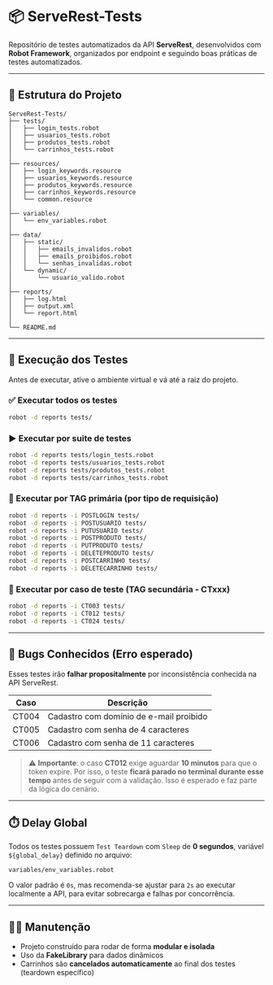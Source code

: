 # 📦 ServeRest-Tests

Repositório de testes automatizados da API **ServeRest**, desenvolvidos com **Robot Framework**, organizados por endpoint e seguindo boas práticas de testes automatizados.

---

## 📁 Estrutura do Projeto

```
ServeRest-Tests/
├── tests/
│   ├── login_tests.robot
│   ├── usuarios_tests.robot
│   ├── produtos_tests.robot
│   └── carrinhos_tests.robot
│
├── resources/
│   ├── login_keywords.resource
│   ├── usuarios_keywords.resource
│   ├── produtos_keywords.resource
│   ├── carrinhos_keywords.resource
│   └── common.resource
│
├── variables/
│   └── env_variables.robot
│
├── data/
│   ├── static/
│   │   ├── emails_invalidos.robot
│   │   ├── emails_proibidos.robot
│   │   └── senhas_invalidas.robot
│   └── dynamic/
│       └── usuario_valido.robot
│
├── reports/
│   ├── log.html
│   ├── output.xml
│   └── report.html
│
└── README.md
```

---

## 🧪 Execução dos Testes

Antes de executar, ative o ambiente virtual e vá até a raiz do projeto.

### ✅ Executar todos os testes
```bash
robot -d reports tests/
```

### ▶️ Executar por suite de testes
```bash
robot -d reports tests/login_tests.robot
robot -d reports tests/usuarios_tests.robot
robot -d reports tests/produtos_tests.robot
robot -d reports tests/carrinhos_tests.robot
```

### 🔖 Executar por TAG primária (por tipo de requisição)
```bash
robot -d reports -i POSTLOGIN tests/
robot -d reports -i POSTUSUARIO tests/
robot -d reports -i PUTUSUARIO tests/
robot -d reports -i POSTPRODUTO tests/
robot -d reports -i PUTPRODUTO tests/
robot -d reports -i DELETEPRODUTO tests/
robot -d reports -i POSTCARRINHO tests/
robot -d reports -i DELETECARRINHO tests/
```

### 🧪 Executar por caso de teste (TAG secundária - CTxxx)
```bash
robot -d reports -i CT003 tests/
robot -d reports -i CT012 tests/
robot -d reports -i CT024 tests/
```

---

## 🐞 Bugs Conhecidos (Erro esperado)

Esses testes irão **falhar propositalmente** por inconsistência conhecida na API ServeRest.

| Caso   | Descrição                                        |
|--------|--------------------------------------------------|
| CT004  | Cadastro com domínio de e-mail proibido          |
| CT005  | Cadastro com senha de 4 caracteres               |
| CT006  | Cadastro com senha de 11 caracteres              |

> ⚠️ **Importante**: o caso **CT012** exige aguardar **10 minutos** para que o token expire. Por isso, o teste **ficará parado no terminal durante esse tempo** antes de seguir com a validação. Isso é esperado e faz parte da lógica do cenário.

---

## ⏱️ Delay Global

Todos os testes possuem `Test Teardown` com `Sleep` de **0 segundos**, variável `${global_delay}` definido no arquivo:
```
variables/env_variables.robot
```

O valor padrão é `0s`, mas recomenda-se ajustar para `2s` ao executar localmente a API, para evitar sobrecarga e falhas por concorrência.

---

## 👷‍♂️ Manutenção

- Projeto construído para rodar de forma **modular e isolada**
- Uso da **FakeLibrary** para dados dinâmicos
- Carrinhos são **cancelados automaticamente** ao final dos testes (teardown específico)